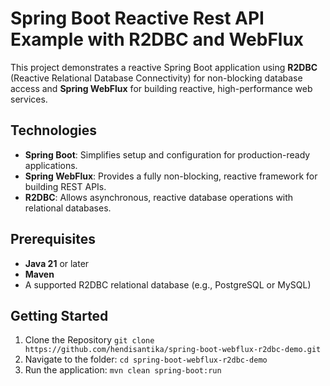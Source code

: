 # Spring Boot Reactive Rest API Example with R2DBC and WebFlux

This project demonstrates a reactive Spring Boot application using **R2DBC** (Reactive Relational Database Connectivity)
for non-blocking database access and **Spring WebFlux** for building reactive, high-performance web services.

## Technologies

- **Spring Boot**: Simplifies setup and configuration for production-ready applications.
- **Spring WebFlux**: Provides a fully non-blocking, reactive framework for building REST APIs.
- **R2DBC**: Allows asynchronous, reactive database operations with relational databases.

## Prerequisites

- **Java 21** or later
- **Maven**
- A supported R2DBC relational database (e.g., PostgreSQL or MySQL)

## Getting Started

1. Clone the Repository `git clone https://github.com/hendisantika/spring-boot-webflux-r2dbc-demo.git`
2. Navigate to the folder: `cd spring-boot-webflux-r2dbc-demo`
3. Run the application: `mvn clean spring-boot:run`
